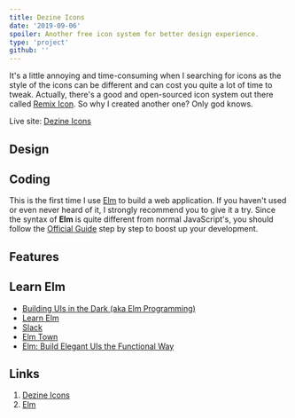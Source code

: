 ```yaml
---
title: Dezine Icons
date: '2019-09-06'
spoiler: Another free icon system for better design experience.
type: 'project'
github: ''
---
```


It's a little annoying and time-consuming when I searching for icons as the style of the icons can be different and can cost you quite a lot of time to tweak. Actually, there's a good and open-sourced icon system out there called [Remix Icon](https://remixicon.com/). So why I created another one? Only god knows.

Live site: [Dezine Icons](https://dezine-icons.dezineleo.com)

## Design

## Coding

This is the first time I use [Elm](https://elm-lang.org/) to build a web application. If you haven't used or even never heard of it, I strongly recommend you to give it a try. Since the syntax of **Elm** is quite different from normal JavaScript's, you should follow the [Official Guide](https://guide.elm-lang.org/) step by step to boost up your development.

## Features

## Learn Elm

+ [Building UIs in the Dark (aka Elm Programming)](https://www.youtube.com/watch?v=sKxEwjKQ5zg)
+ [Learn Elm](https://github.com/dwyl/learn-elm)
+ [Slack](https://elmlang.slack.com)
+ [Elm Town](https://elmtown.simplecast.fm)
+ [Elm: Build Elegant UIs the Functional Way](https://www.youtube.com/watch?v=_Hq8bofP5jY)


## Links

1. [Dezine Icons](https://dezine-icons.dezineleo.com)
2. [Elm](https://elm-lang.org/)



